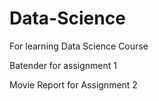 # Data-Science
For learning Data Science Course

Batender for assignment 1


Movie Report for Assignment 2

